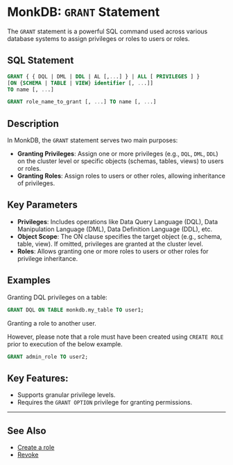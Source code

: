 # MonkDB: `GRANT` Statement

The `GRANT` statement is a powerful SQL command used across various database systems to assign privileges or roles to users or roles.

## SQL Statement

```sql
GRANT { { DQL | DML | DDL | AL [,...] } | ALL [ PRIVILEGES ] }
[ON {SCHEMA | TABLE | VIEW} identifier [, ...]]
TO name [, ...]
```

```sql
GRANT role_name_to_grant [, ...] TO name [, ...]
```

## Description

In MonkDB, the `GRANT` statement serves two main purposes:

- **Granting Privileges**: Assign one or more privileges (e.g., `DQL`, `DML`, `DDL`) on the cluster level or specific objects (schemas, tables, views) to users or roles.
- **Granting Roles**: Assign roles to users or other roles, allowing inheritance of privileges.

## Key Parameters

- **Privileges**: Includes operations like Data Query Language (DQL), Data Manipulation Language (DML), Data Definition Language (DDL), etc.
- **Object Scope**: The ON clause specifies the target object (e.g., schema, table, view). If omitted, privileges are granted at the cluster level.
- **Roles**: Allows granting one or more roles to users or other roles for privilege inheritance.

## Examples

Granting DQL privileges on a table:

```sql
GRANT DQL ON TABLE monkdb.my_table TO user1;
```

Granting a role to another user. 

However, please note that a role must have been created using `CREATE ROLE` prior to execution of the below example.

```sql
GRANT admin_role TO user2;
```

## Key Features:

- Supports granular privilege levels.
- Requires the `GRANT OPTION` privilege for granting permissions.

---

## See Also

- [Create a role](./31_CREATE_ROLE.md)
- [Revoke](./67_REVOKE.md)

